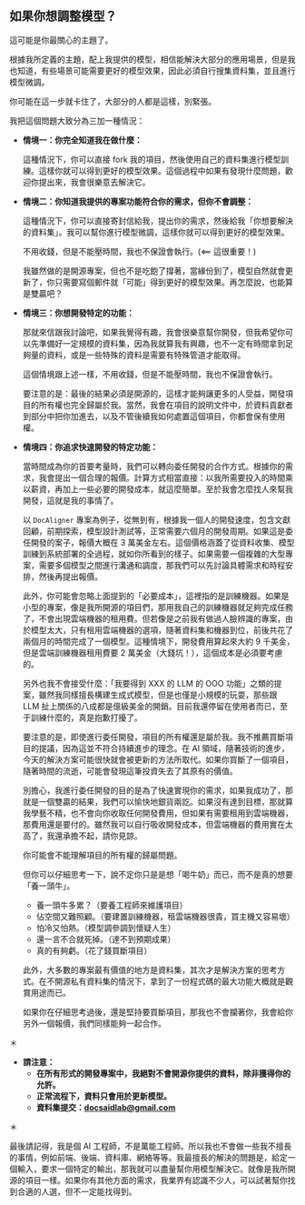 ## 如果你想調整模型？

這可能是你最關心的主題了。

根據我所定義的主題，配上我提供的模型，相信能解決大部分的應用場景，但是我也知道，有些場景可能需要更好的模型效果，因此必須自行搜集資料集，並且進行模型微調。

你可能在這一步就卡住了，大部分的人都是這樣，別緊張。

我把這個問題大致分為三加一種情況：

- **情境一：你完全知道我在做什麼：**

    這種情況下，你可以直接 fork 我的項目，然後使用自己的資料集進行模型訓練。這樣你就可以得到更好的模型效果。這個過程中如果有發現什麼問題，歡迎你提出來，我會很樂意去解決它。

- **情境二：你知道我提供的專案功能符合你的需求，但你不會調整：**

    這種情況下，你可以直接寄封信給我，提出你的需求，然後給我「你想要解決的資料集」。我可以幫你進行模型微調，這樣你就可以得到更好的模型效果。

    不用收錢，但是不能壓時間，我也不保證會執行。(<== 這很重要！)

    我雖然做的是開源專案，但也不是吃飽了撐著，當緣份到了，模型自然就會更新了，你只需要寫個郵件就「可能」得到更好的模型效果。再怎麼說，也能算是雙贏吧？

- **情境三：你想開發特定的功能：**

    那就來信跟我討論吧，如果我覺得有趣，我會很樂意幫你開發，但我希望你可以先準備好一定規模的資料集，因為我就算我有興趣，也不一定有時間拿到足夠量的資料，或是一些特殊的資料是需要有特殊管道才能取得。

    這個情境跟上述一樣，不用收錢，但是不能壓時間，我也不保證會執行。

    要注意的是：最後的結果必須是開源的，這樣才能夠讓更多的人受益，開發項目的所有權也完全歸屬於我。當然，我會在項目的說明文件中，於資料貢獻者到部分中把你加進去，以及不管後續我如何處置這個項目，你都會保有使用權。

- **情境四：你追求快速開發的特定功能：**

    當時間成為你的首要考量時，我們可以轉向委任開發的合作方式。根據你的需求，我會提出一個合理的報價。計算方式相當直接：以我所需要投入的時間乘以薪資，再加上一些必要的開發成本，就這麼簡單。至於我會怎麼找人來幫我開發，這就是我的事情了。

    以 `DocAligner` 專案為例子，從無到有，根據我一個人的開發速度，包含文獻回顧，前期探索，模型設計測試等，正常需要六個月的開發周期。如果這是委任開發的案子，報價大概在 3 萬美金左右。這個價格涵蓋了從資料收集、模型訓練到系統部署的全過程，就如你所看到的樣子。如果需要一個複雜的大型專案，需要多個模型之間進行溝通和調度，那我們可以先討論具體需求和時程安排，然後再提出報價。

    此外，你可能會忽略上面提到的「必要成本」，這裡指的是訓練機器。如果是小型的專案，像是我所開源的項目們，那用我自己的訓練機器就足夠完成任務了，不會出現雲端機器的租用費。但若像是之前我有做過人臉辨識的專案，由於模型太大，只有租用雲端機器的選項，隨著資料集和機器到位，前後共花了兩個月的時間完成了一個模型。這種情境下，開發費用算起來大約 9 千美金，但是雲端訓練機器租用費要 2 萬美金（大錢坑！），這個成本是必須要考慮的。

    另外也我不會接受什麼：「我要得到 XXX 的 LLM 的 OOO 功能」之類的提案，雖然我同樣擅長構建生成式模型，但是也僅是小規模的玩耍，那些跟 LLM 扯上關係的八成都是億級美金的開銷。目前我還停留在使用者而已，至于訓練什麼的，真是抱歉打擾了。

    要注意的是，即使進行委任開發，項目的所有權還是屬於我。我不推薦買斷項目的提議，因為這並不符合持續進步的理念。在 AI 領域，隨著技術的進步，今天的解決方案可能很快就會被更新的方法所取代。如果你買斷了一個項目，隨著時間的流逝，可能會發現這筆投資失去了其原有的價值。

    別擔心，我進行委任開發的目的是為了快速實現你的需求，如果我成功了，那就是一個雙贏的結果，我們可以愉快地銀貨兩訖。如果沒有達到目標，那就算我學藝不精，也不會向你收取任何開發費用，但如果有需要租用到雲端機器，那費用還是要付的。雖然我可以自行吸收開發成本，但雲端機器的費用實在太高了，我還承擔不起，請你見諒。

    你可能會不能理解項目的所有權的歸屬問題。

    但你可以仔細思考一下，說不定你只是是想「喝牛奶」而已，而不是真的想要「養一頭牛」。

    - 養一頭牛多累？（要養工程師來維護項目）
    - 佔空間又難照顧。（要建置訓練機器，租雲端機器很貴，買主機又容易壞）
    - 怕冷又怕熱。（模型調參調到懷疑人生）
    - 還一言不合就死掉。（達不到預期成果）
    - 真的有夠虧。（花了錢買斷項目）

    此外，大多數的專案最有價值的地方是資料集，其次才是解決方案的思考方式。在不開源私有資料集的情況下，拿到了一份程式碼的最大功能大概就是觀賞用途而已。

    如果你在仔細思考過後，還是堅持要買斷項目，那我也不會攔著你，我會給你另外一個報價，我們同樣能夠一起合作。

＊

- **請注意：**
  - **在所有形式的開發專案中，我絕對不會開源你提供的資料，除非獲得你的允許。**
  - **正常流程下，資料只會用於更新模型。**
  - **資料集提交：docsaidlab@gmail.com**

＊

最後請記得，我是個 AI 工程師，不是萬能工程師。所以我也不會做一些我不擅長的事情，例如前端、後端、資料庫、網絡等等。我最擅長的解決的問題是，給定一個輸入，要求一個特定的輸出，那我就可以盡量幫你用模型解決它。就像是我所開源的項目一樣。如果你有其他方面的需求，我業界有認識不少人，可以試著幫你找到合適的人選，但不一定能找得到。

